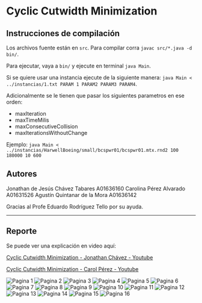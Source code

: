 # Cyclic Cutwidth Minimization

## Instrucciones de compilación

Los archivos fuente están en `src`. Para compilar corra `javac src/*.java -d bin/`.

Para ejecutar, vaya a `bin/` y ejecute en terminal `java Main`.

Si se quiere usar una instancia ejecute de la siguiente manera: `java Main < ../instancias/1.txt PARAM 1 PARAM2 PARAM3 PARAM4`.

Adicionalmente se le tienen que pasar los siguientes parametros en ese orden:

- maxIteration
- maxTimeMilis
- maxConsecutiveCollision
- maxIterationsWithoutChange

Ejemplo: `java Main < ../instancias/HarwellBoeing/small/bcspwr01/bcspwr01.mtx.rnd2 100 180000 10 600`

## Autores

Jonathan de Jesús Chávez Tabares A01636160
Carolina Pérez Alvarado A01631526 
Agustín Quintanar de la Mora A01636142

Gracias al Profe Eduardo Rodríguez Tello por su ayuda.


---

## Reporte

Se puede ver una explicación en video aquí:

[Cyclic Cutwidth Minimization - Jonathan Chávez - Youtube](https://www.youtube.com/watch?v=zLtWxIXkW6I)

[Cyclic Cutwidth Minimization - Carol Pérez - Youtube](https://www.youtube.com/watch?v=3IVKrpaZZdo)

![Pagina 1](/CyclicCutwidth-images/0001.jpg)
![Pagina 2](/CyclicCutwidth-images/0002.jpg)
![Pagina 3](/CyclicCutwidth-images/0003.jpg)
![Pagina 4](/CyclicCutwidth-images/0004.jpg)
![Pagina 5](/CyclicCutwidth-images/0005.jpg)
![Pagina 6](/CyclicCutwidth-images/0006.jpg)
![Pagina 7](/CyclicCutwidth-images/0007.jpg)
![Pagina 8](/CyclicCutwidth-images/0008.jpg)
![Pagina 9](/CyclicCutwidth-images/0009.jpg)
![Pagina 10](/CyclicCutwidth-images/0010.jpg)
![Pagina 11](/CyclicCutwidth-images/0011.jpg)
![Pagina 12](/CyclicCutwidth-images/0012.jpg)
![Pagina 13](/CyclicCutwidth-images/0013.jpg)
![Pagina 14](/CyclicCutwidth-images/0014.jpg)
![Pagina 15](/CyclicCutwidth-images/0015.jpg)
![Pagina 16](/CyclicCutwidth-images/0016.jpg)



